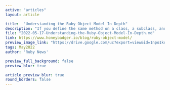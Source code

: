 ```yaml
---
active: "articles"
layout: article

title:  "Understanding the Ruby Object Model In Depth"
description: "If you define the same method on a class, a subclass, and a mixin, which one gets called first? An exploration of Ruby's object model!"
file: "2022-05-17-Understanding-the-Ruby-Object-Model-In-Depth.md"
link: https://www.honeybadger.io/blog/ruby-object-model/ 
preview_image_link: "https://drive.google.com/uc?export=view&id=1npo1koKtxHYRejXu765s5EBkO-QoRt0M"
tags: May2022
author: 'Ruby News'

preview_full_background: false
preview_blur: true

article_preview_blur: true
round_borders: false
---
```


